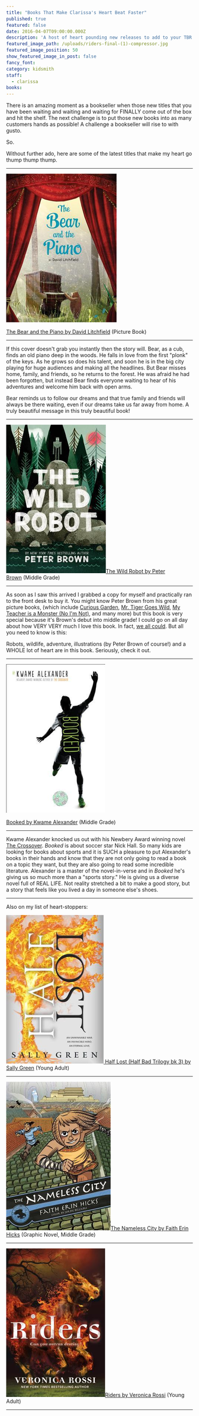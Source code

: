 ```yaml
---
title: "Books That Make Clarissa's Heart Beat Faster"
published: true
featured: false
date: 2016-04-07T09:00:00.000Z
description: 'A host of heart pounding new releases to add to your TBR list!'
featured_image_path: /uploads/riders-final-(1)-compressor.jpg
featured_image_position: 50
show_featured_image_in_post: false
fancy_font:
category: kidsmith
staff:
  - clarissa
books:
---
```



There is an amazing moment as a bookseller when those new titles that you have been waiting and waiting and waiting for FINALLY come out of the box and hit the shelf. The next challenge is to put those new books into as many customers hands as possible! A challenge a bookseller will rise to with gusto.

So.

Without further ado, here are some of the latest titles that make my heart go thump thump thump.

---

[![](/uploads/versions/bearpiano---x----298-400x---.jpg)](http://www.brooklinebooksmith-shop.com/book/9780544674547)

[The Bear and the Piano by David Litchfield](http://www.brooklinebooksmith-shop.com/book/9780544674547)&nbsp;(Picture Book)

---

If this cover doesn't grab you instantly then the story will. Bear, as a cub, finds an old piano deep in the woods. He falls in love from the first "plonk" of the keys. As he grows so does his talent, and soon he is in the big city playing for huge audiences and making all the headlines. But Bear misses home, family, and friends, so he returns to the forest. He was afraid he had been forgotten, but instead Bear finds everyone waiting to hear of his adventures and welcome him back with open arms.&nbsp;

Bear reminds us to follow our dreams and that true family and friends will always be there waiting, even if our dreams take us far away from home. A truly beautiful message in this truly beautiful book!

---

![](/uploads/versions/wild-robot---x----269-400x---.jpg)[The Wild Robot by Peter Brown](http://www.brooklinebooksmith-shop.com/book/9780316381994)&nbsp;(Middle Grade)

---

As soon as I saw this arrived I grabbed a copy for myself and practically ran to the front desk to buy it. You might know Peter Brown from his great picture books, (which include [Curious Garden](http://www.brooklinebooksmith-shop.com/book/9780316015479), [Mr. Tiger Goes Wild](http://www.brooklinebooksmith-shop.com/book/9780316200639), [My Teacher is a Monster (No I'm Not)](http://www.brooklinebooksmith-shop.com/book/9780316070294), and many more) but this book is very special because it's Brown's debut into middle grade! I could go on all day about how VERY VERY much I love this book. In fact, [we all could](http://www.brooklinebooksmith.com/kidsmith/2016/03/10/what-were-missing/). But all you need to know is this:

Robots, wildlife, adventure, illustrations (by Peter Brown of course!) and a WHOLE lot of heart are in this book. Seriously, check it out.&nbsp;

---

![](/uploads/versions/booked---x----267-400x---.jpg)

[Booked by Kwame Alexander](http://www.brooklinebooksmith-shop.com/book/9780544570986)&nbsp;(Middle Grade)

---

Kwame Alexander knocked us out with his Newbery Award winning novel [The Crossover](http://www.brooklinebooksmith-shop.com/book/9780544107717).&nbsp;*Booked* is about soccer star Nick Hall. So many kids are looking for books about sports and it is SUCH a pleasure to put Alexander's books in their hands and know that they are not only going to read a book on a topic they want, but they are also going to read some incredible literature. Alexander is a master of the novel-in-verse and in *Booked* he's giving us so much more than a "sports story." He is giving us a diverse novel full of REAL LIFE. Not reality stretched a bit to make a good story, but a story that feels like you lived a day in someone else's shoes.

---

Also on my list of heart-stoppers:

[![](/uploads/versions/halflaost---x----263-400x---.jpg)](http://www.brooklinebooksmith-shop.com/book/9780670017140)[&nbsp;Half Lost (Half Bad Trilogy bk 3) by Sally Green](http://www.brooklinebooksmith-shop.com/book/9780670017140)&nbsp;(Young Adult)

---

[![](/uploads/versions/nameless-city---x----282-400x---.jpg)](http://www.brooklinebooksmith-shop.com/book/9781626721562)[The Nameless City by Faith Erin Hicks](http://www.brooklinebooksmith-shop.com/book/9781626721562) (Graphic Novel, Middle Grade)

---

[![](/uploads/versions/riders---x----267-400x---.jpg)](http://www.brooklinebooksmith-shop.com/book/9780765382542)[Riders by Veronica Rossi](http://www.brooklinebooksmith-shop.com/book/9780765382542)&nbsp;(Young Adult)

---

&nbsp;